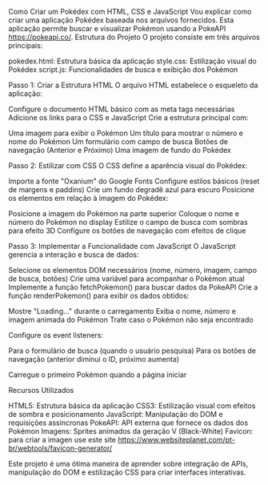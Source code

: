 Como Criar um Pokédex com HTML, CSS e JavaScript
Vou explicar como criar uma aplicação Pokédex baseada nos arquivos fornecidos. Esta aplicação permite buscar e visualizar Pokémon usando a PokeAPI https://pokeapi.co/.
Estrutura do Projeto
O projeto consiste em três arquivos principais:

pokedex.html: Estrutura básica da aplicação
style.css: Estilização visual do Pokédex
script.js: Funcionalidades de busca e exibição dos Pokémon

Passo 1: Criar a Estrutura HTML
O arquivo HTML estabelece o esqueleto da aplicação:

Configure o documento HTML básico com as meta tags necessárias
Adicione os links para o CSS e JavaScript
Crie a estrutura principal com:

Uma imagem para exibir o Pokémon
Um título para mostrar o número e nome do Pokémon
Um formulário com campo de busca
Botões de navegação (Anterior e Próximo)
Uma imagem de fundo do Pokédex



Passo 2: Estilizar com CSS
O CSS define a aparência visual do Pokédex:

Importe a fonte "Oxanium" do Google Fonts
Configure estilos básicos (reset de margens e paddins)
Crie um fundo degradê azul para escuro
Posicione os elementos em relação à imagem do Pokédex:

Posicione a imagem do Pokémon na parte superior
Coloque o nome e número do Pokémon no display
Estilize o campo de busca com sombras para efeito 3D
Configure os botões de navegação com efeitos de clique



Passo 3: Implementar a Funcionalidade com JavaScript
O JavaScript gerencia a interação e busca de dados:

Selecione os elementos DOM necessários (nome, número, imagem, campo de busca, botões)
Crie uma variável para acompanhar o Pokémon atual
Implemente a função fetchPokemon() para buscar dados da PokeAPI
Crie a função renderPokemon() para exibir os dados obtidos:

Mostre "Loading..." durante o carregamento
Exiba o nome, número e imagem animada do Pokémon
Trate caso o Pokémon não seja encontrado


Configure os event listeners:

Para o formulário de busca (quando o usuário pesquisa)
Para os botões de navegação (anterior diminui o ID, próximo aumenta)


Carregue o primeiro Pokémon quando a página iniciar

Recursos Utilizados

HTML5: Estrutura básica da aplicação
CSS3: Estilização visual com efeitos de sombra e posicionamento
JavaScript: Manipulação do DOM e requisições assíncronas
PokeAPI: API externa que fornece os dados dos Pokémon
Imagens: Sprites animados da geração V (Black-White)
Favicon: para criar a imagen use este site https://www.websiteplanet.com/pt-br/webtools/favicon-generator/

Este projeto é uma ótima maneira de aprender sobre integração de APIs, manipulação do DOM e estilização CSS para criar interfaces interativas.
